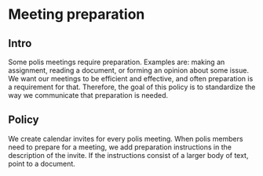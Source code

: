 # Meeting preparation

## Intro
Some polis meetings require preparation. Examples are: making an assignment, reading a document, or forming an opinion about some issue. We want our meetings to be efficient and effective, and often preparation is a requirement for that. Therefore, the goal of this policy is to standardize the way we communicate that preparation is needed.

## Policy
We create calendar invites for every polis meeting. When polis members need to prepare for a meeting, we add preparation instructions in the description of the invite. If the instructions consist of a larger body of text, point to a document.
